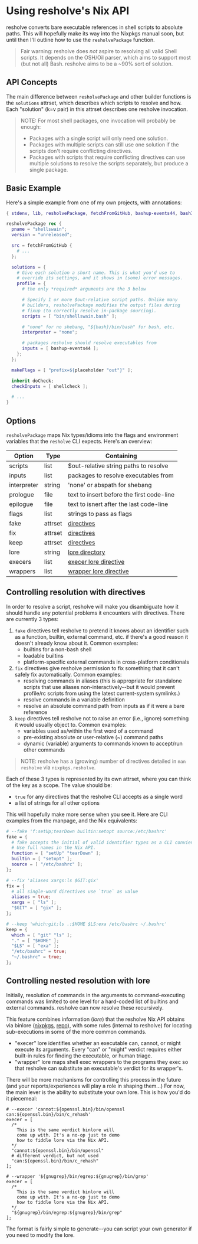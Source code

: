 # Using resholve's Nix API

resholve converts bare executable references in shell scripts to absolute
paths. This will hopefully make its way into the Nixpkgs manual soon, but
until then I'll outline how to use the `resholvePackage` function.

> Fair warning: resholve does *not* aspire to resolving all valid Shell
> scripts. It depends on the OSH/Oil parser, which aims to support most (but
> not all) Bash. resholve aims to be a ~90% sort of solution.

## API Concepts

The main difference between `resholvePackage` and other builder functions
is the `solutions` attrset, which describes which scripts to resolve and how.
Each "solution" (k=v pair) in this attrset describes one resholve invocation.

> NOTE: For most shell packages, one invocation will probably be enough:
> - Packages with a single script will only need one solution.
> - Packages with multiple scripts can still use one solution if the scripts
>   don't require conflicting directives.
> - Packages with scripts that require conflicting directives can use multiple
>   solutions to resolve the scripts separately, but produce a single package.

## Basic Example

Here's a simple example from one of my own projects, with annotations:
<!--
TODO: ideally this will use a nixpkgs example; but we don't have any IN yet
and the first package PR (bashup-events) is too complex for this context.
-->

```nix
{ stdenv, lib, resholvePackage, fetchFromGitHub, bashup-events44, bashInteractive_5, doCheck ? true, shellcheck }:

resholvePackage rec {
  pname = "shellswain";
  version = "unreleased";

  src = fetchFromGitHub {
    # ...
  };

  solutions = {
    # Give each solution a short name. This is what you'd use to
    # override its settings, and it shows in (some) error messages.
    profile = {
      # the only *required* arguments are the 3 below

      # Specify 1 or more $out-relative script paths. Unlike many
      # builders, resholvePackage modifies the output files during
      # fixup (to correctly resolve in-package sourcing).
      scripts = [ "bin/shellswain.bash" ];

      # "none" for no shebang, "${bash}/bin/bash" for bash, etc.
      interpreter = "none";

      # packages resholve should resolve executables from
      inputs = [ bashup-events44 ];
    };
  };

  makeFlags = [ "prefix=${placeholder "out"}" ];

  inherit doCheck;
  checkInputs = [ shellcheck ];

  # ...
}
```

## Options

`resholvePackage` maps Nix types/idioms into the flags and environment variables
that the `resholve` CLI expects. Here's an overview:

| Option        | Type    | Containing                                            |
| ------------- | ------- | ----------------------------------------------------- |
| scripts       | list    | $out-relative string paths to resolve                 |
| inputs        | list    | packages to resolve executables from                  |
| interpreter   | string  | 'none' or abspath for shebang                         |
| prologue      | file    | text to insert before the first code-line             |
| epilogue      | file    | text to isnert after the last code-line               |
| flags         | list    | strings to pass as flags                              |
| fake          | attrset | [directives](#controlling-resolution-with-directives) |
| fix           | attrset | [directives](#controlling-resolution-with-directives) |
| keep          | attrset | [directives](#controlling-resolution-with-directives) |
| lore          | string  | [lore directory](#controlling-nested-resolution-with-lore)  |
| execers       | list    | [execer lore directive](#controlling-nested-resolution-with-lore) |
| wrappers      | list    | [wrapper lore directive](#controlling-nested-resolution-with-lore) |

## Controlling resolution with directives

In order to resolve a script, resholve will make you disambiguate how it should
handle any potential problems it encounters with directives. There are currently
3 types:
1. `fake` directives tell resholve to pretend it knows about an identifier
   such as a function, builtin, external command, etc. if there's a good reason
   it doesn't already know about it. Common examples:
   - builtins for a non-bash shell
   - loadable builtins
   - platform-specific external commands in cross-platform conditionals
2. `fix` directives give resholve permission to fix something that it can't
   safely fix automatically. Common examples:
   - resolving commands in aliases (this is appropriate for standalone scripts
     that use aliases non-interactively--but it would prevent profile/rc
     scripts from using the latest current-system symlinks.)
   - resolve commands in a variable definition
   - resolve an absolute command path from inputs as if it were a bare reference
3. `keep` directives tell resholve not to raise an error (i.e., ignore)
   something it would usually object to. Common examples:
   - variables used as/within the first word of a command
   - pre-existing absolute or user-relative (~) command paths
   - dynamic (variable) arguments to commands known to accept/run other commands

> NOTE: resholve has a (growing) number of directives detailed in `man resholve`
> via `nixpkgs.resholve`.

Each of these 3 types is represented by its own attrset, where you can think
of the key as a scope. The value should be:
- `true` for any directives that the resholve CLI accepts as a single word
- a list of strings for all other options
<!--
TODO: these should be fully-documented here, but I'm already maintaining
more copies of their specification/behavior than I like, and continuing to
add more at this early date will only ensure that I spend more time updating
docs and less time filling in feature gaps.

Full documentation may be greatly accellerated if someone can help me sort out
single-sourcing. See: https://github.com/abathur/resholve/issues/19
-->

This will hopefully make more sense when you see it. Here are CLI examples
from the manpage, and the Nix equivalents:

```nix
# --fake 'f:setUp;tearDown builtin:setopt source:/etc/bashrc'
fake = {
  # fake accepts the initial of valid identifier types as a CLI convienience.
  # Use full names in the Nix API.
  function = [ "setUp" "tearDown" ];
  builtin = [ "setopt" ];
  source = [ "/etc/bashrc" ];
};

# --fix 'aliases xargs:ls $GIT:gix'
fix = {
  # all single-word directives use `true` as value
  aliases = true;
  xargs = [ "ls" ];
  "$GIT" = [ "gix" ];
};

# --keep 'which:git;ls .:$HOME $LS:exa /etc/bashrc ~/.bashrc'
keep = {
  which = [ "git" "ls" ];
  "." = [ "$HOME" ];
  "$LS" = [ "exa" ];
  "/etc/bashrc" = true;
  "~/.bashrc" = true;
};
```

## Controlling nested resolution with lore

Initially, resolution of commands in the arguments to command-executing
commands was limited to one level for a hard-coded list of builtins and
external commands. resholve can now resolve these recursively.

This feature combines information (_lore_) that the resholve Nix API
obtains via binlore ([nixpkgs](../../tools/analysis/binlore), [repo](https://github.com/abathur/resholve)),
with some rules (internal to resholve) for locating sub-executions in
some of the more common commands.

- "execer" lore identifies whether an executable can, cannot,
  or might execute its arguments. Every "can" or "might" verdict requires
  either built-in rules for finding the executable, or human triage.
- "wrapper" lore maps shell exec wrappers to the programs they exec so
  that resholve can substitute an executable's verdict for its wrapper's.

There will be more mechanisms for controlling this process in the future
(and your reports/experiences will play a role in shaping them...) For now,
the main lever is the ability to substitute your own lore. This is how you'd
do it piecemeal:

```
# --execer 'cannot:${openssl.bin}/bin/openssl can:${openssl.bin}/bin/c_rehash'
execer = [
  /*
    This is the same verdict binlore will
    come up with. It's a no-op just to demo
    how to fiddle lore via the Nix API.
  */
  "cannot:${openssl.bin}/bin/openssl"
  # different verdict, but not used
  "can:${openssl.bin}/bin/c_rehash"
];

# --wrapper '${gnugrep}/bin/egrep:${gnugrep}/bin/grep'
execer = [
  /*
    This is the same verdict binlore will
    come up with. It's a no-op just to demo
    how to fiddle lore via the Nix API.
  */
  "${gnugrep}/bin/egrep:${gnugrep}/bin/grep"
];
```

The format is fairly simple to generate--you can script your own generator if
you need to modify the lore.
